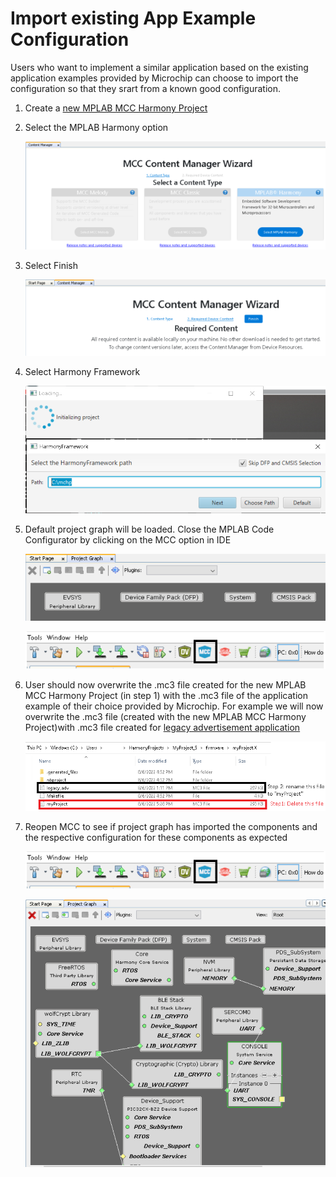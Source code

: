 # Import existing App Example Configuration

Users who want to implement a similar application based on the existing application examples provided by Microchip can choose to import the configuration so that they srart from a known good configuration.

1.  Create a [new MPLAB MCC Harmony Project](https://onlinedocs.microchip.com/pr/GUID-A5330D3A-9F51-4A26-B71D-8503A493DF9C-en-US-1/index.html?GUID-F8FE2886-8A2C-4FC0-9956-C094CE44D162)

2.  Select the MPLAB Harmony option

    ![](media/GUID-302698EE-9869-4D77-94BF-362E0B834FD2-low.png "")

3.  Select Finish

    ![](media/GUID-168ACC11-EB74-4C5E-9C40-6CDB562AA361-low.png "")

4.  Select Harmony Framework

    ![](media/GUID-91CFB816-AE2F-414F-82F2-2AD2E68FBC36-low.png "")

5.  Default project graph will be loaded. Close the MPLAB Code Configurator by clicking on the MCC option in IDE

    ![](media/GUID-531449D6-5DF7-4CA6-9863-1E2FDB0072DE-low.png "")

    ![](media/GUID-851225A7-8360-4631-9CFA-320C34E65277-low.png "")

6.  User should now overwrite the .mc3 file created for the new MPLAB MCC Harmony Project \(in step 1\) with the .mc3 file of the application example of their choice provided by Microchip. For example we will now overwrite the .mc3 file \(created with the new MPLAB MCC Harmony Project\)with .mc3 file created for [legacy advertisement application](https://onlinedocs.microchip.com/pr/GUID-A5330D3A-9F51-4A26-B71D-8503A493DF9C-en-US-1/index.html?GUID-820CEA03-90AE-484F-87C9-9CF2CE652702)

    ![](media/GUID-489E1B74-9A91-4BAD-BD0E-9E0C7AD715B3-low.png "")

7.  Reopen MCC to see if project graph has imported the components and the respective configuration for these components as expected

    ![](media/GUID-851225A7-8360-4631-9CFA-320C34E65277-low.png "")

    ![](media/GUID-6B7A6340-AABD-4A24-B539-7C84AAA41ABF-low.png "")
